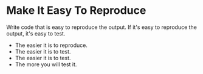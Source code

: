 # Make It Easy To Reproduce

Write code that is easy to reproduce the output. If it's easy to reproduce the output, it's easy to test.

* The easier it is to reproduce.
* The easier it is to test.
* The easier it is to test.
* The more you will test it.

